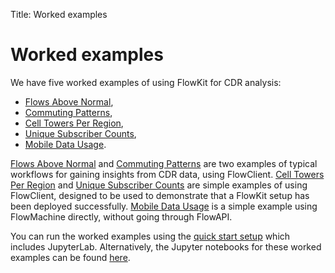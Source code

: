 Title: Worked examples

# Worked examples

We have five worked examples of using FlowKit for CDR analysis:

- [Flows Above Normal](flows-above-normal.ipynb),
- [Commuting Patterns](commuting-patterns.ipynb),
- [Cell Towers Per Region](cell-towers-per-region.ipynb),
- [Unique Subscriber Counts](unique-subscriber-counts.ipynb),
- [Mobile Data Usage](mobile-data-usage.ipynb).

[Flows Above Normal](flows-above-normal.ipynb) and [Commuting Patterns](commuting-patterns.ipynb) are two examples of typical workflows for gaining insights from CDR data, using FlowClient. [Cell Towers Per Region](cell-towers-per-region.ipynb) and [Unique Subscriber Counts](unique-subscriber-counts.ipynb) are simple examples of using FlowClient, designed to be used to demonstrate that a FlowKit setup has been deployed successfully. [Mobile Data Usage](mobile-data-usage.ipynb) is a simple example using FlowMachine directly, without going through FlowAPI.

You can run the worked examples using the [quick start setup](../../install.md#quickinstall) which includes JupyterLab. Alternatively, the Jupyter notebooks for these worked examples can be found [here](https://github.com/Flowminder/FlowKit/tree/master/docs/source/analyst/worked_examples/).
